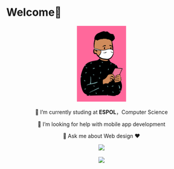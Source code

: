 
 #                   Welcome👋
 
<div align="center">
<img  alt="Profile Picture" height="200px" src="https://raw.githubusercontent.com/jjgilces/jjgilces/master/open-peeps%20(1).png" /> </br>
 

 🔭 I’m currently studing at **ESPOL**，Computer Science

 🤔 I’m looking for help with mobile app development
 
 💬 Ask me about Web design ❤️

 
 ![](https://komarev.com/ghpvc/?username=jjgilces&color=ff69b4)



 <img width="300px" src="https://github-readme-stats.vercel.app/api?username=jjgilces&show_icons=true&theme=tokyonight&hide=prs&icon_color=6392DF">
</div>
